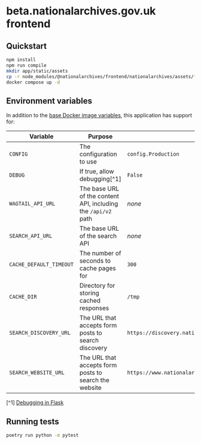 # beta.nationalarchives.gov.uk frontend

## Quickstart

```sh
npm install
npm run compile
mkdir app/static/assets
cp -r node_modules/@nationalarchives/frontend/nationalarchives/assets/* app/static/assets
docker compose up -d
```

## Environment variables

In addition to the [base Docker image variables](https://github.com/nationalarchives/docker/blob/main/docker/tna-python/README.md#environment-variables), this application has support for:

| Variable                | Purpose                                                       | Default                                               |
| ----------------------- | ------------------------------------------------------------- | ----------------------------------------------------- |
| `CONFIG`                | The configuration to use                                      | `config.Production`                                   |
| `DEBUG`                 | If true, allow debugging[^1]                                  | `False`                                               |
| `WAGTAIL_API_URL`       | The base URL of the content API, including the `/api/v2` path | _none_                                                |
| `SEARCH_API_URL`        | The base URL of the search API                                | _none_                                                |
| `CACHE_DEFAULT_TIMEOUT` | The number of seconds to cache pages for                      | `300`                                                 |
| `CACHE_DIR`             | Directory for storing cached responses                        | `/tmp`                                                |
| `SEARCH_DISCOVERY_URL`  | The URL that accepts form posts to search discovery           | `https://discovery.nationalarchives.gov.uk/results/r` |
| `SEARCH_WEBSITE_URL`    | The URL that accepts form posts to search the website         | `https://www.nationalarchives.gov.uk/search/results`  |

[^1] [Debugging in Flask](https://flask.palletsprojects.com/en/2.3.x/debugging/)

## Running tests

```sh
poetry run python -m pytest
```
